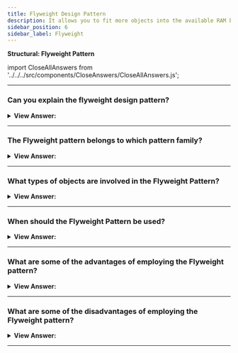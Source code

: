 ```yaml
---
title: Flyweight Design Pattern
description: It allows you to fit more objects into the available RAM by sharing parts of state between multiple objects rather than keeping all of the data in each object.
sidebar_position: 6
sidebar_label: Flyweight
---
```


**Structural: Flyweight Pattern**

import CloseAllAnswers from '../../../src/components/CloseAnswers/CloseAllAnswers.js';

<CloseAllAnswers />

---

### Can you explain the flyweight design pattern?

<details className='answer'>
  <summary>
    <strong>View Answer:</strong>
  </summary>
  <div>
    <div>
      <strong>Interview Response:</strong> It allows you to fit more objects into the available RAM by sharing parts of state between multiple objects rather than keeping all of the data in each object.<br/>
    </div>
    <div>
</div><br />
  <div><strong className="codeExample">Code Example #1:</strong><br /><br />

<img src="/img/javascript-flyweight.jpg" /><br /><br />

**This pattern's objects are as follows:**

**Client** -- Example code: _Computer_

- calls into FlyweightFactory to obtain flyweight objects

**FlyweightFactory** -- In example code: _FlyweightFactory_

- creates and manages flyweight objects
- If a flyweight is required and one does not exist, it constructs one.
- stores newly created flyweights for future requests

**Flyweight** -- In example code: _Flyweight_

- preserves intrinsic data for use throughout the application

```js
function Flyweight(make, model, processor) {
  this.make = make;
  this.model = model;
  this.processor = processor;
}

let FlyWeightFactory = (function () {
  let flyweights = {};

  return {
    get: function (make, model, processor) {
      if (!flyweights[make + model]) {
        flyweights[make + model] = new Flyweight(make, model, processor);
      }
      return flyweights[make + model];
    },

    getCount: function () {
      let count = 0;
      for (let f in flyweights) count++;
      return count;
    },
  };
})();

function ComputerCollection() {
  let computers = {};
  let count = 0;

  return {
    add: function (make, model, processor, memory, tag) {
      computers[tag] = new Computer(make, model, processor, memory, tag);
      count++;
    },

    get: function (tag) {
      return computers[tag];
    },

    getCount: function () {
      return count;
    },
  };
}

let Computer = function (make, model, processor, memory, tag) {
  this.flyweight = FlyWeightFactory.get(make, model, processor);
  this.memory = memory;
  this.tag = tag;
  this.getMake = function () {
    return this.flyweight.make;
  };
  // ...
};

function run() {
  let computers = new ComputerCollection();

  computers.add('Dell', 'Studio XPS', 'Intel', '5G', 'Y755P');
  computers.add('Dell', 'Studio XPS', 'Intel', '6G', 'X997T');
  computers.add('Dell', 'Studio XPS', 'Intel', '2G', 'U8U80');
  computers.add('Dell', 'Studio XPS', 'Intel', '2G', 'NT777');
  computers.add('Dell', 'Studio XPS', 'Intel', '2G', '0J88A');
  computers.add('HP', 'Envy', 'Intel', '4G', 'CNU883701');
  computers.add('HP', 'Envy', 'Intel', '2G', 'TXU003283');

  console.log('Computers: ' + computers.getCount());
  console.log('Flyweights: ' + FlyWeightFactory.getCount());
}

run();

/*

OUTPUT:

Computers: 7
Flyweights: 2

*/
```

</div>
 </div>

</details>

---

### The Flyweight pattern belongs to which pattern family?

<details>
  <summary>
    <strong>View Answer:</strong>
  </summary>
  <div>
    <div>
      <strong>Interview Response:</strong> The Flyweight pattern gets classified as a Structural design pattern.
    </div>
  </div>
</details>

---

### What types of objects are involved in the Flyweight Pattern?

<details>
  <summary>
    <strong>View Answer:</strong>
  </summary>
  <div>
    <div>
      <strong>Interview Response:</strong> The Client, FlyweightFactory, and Flyweight are all part of the Flyweight pattern.
    </div>
    <br />
    <div></div>

- **Client** – To obtain flyweight objects, the Client invokes FlyweightFactory.
- **FlyweightFactory** – If a flyweight object is requested but does not exist, the FlyweightFactory generates and manages it. It spawns one and saves newly generated flyweights for future use.
- **Flyweight** – stores intrinsic data that gets shared throughout the program.

<br />
  </div>
</details>

---

### When should the Flyweight Pattern be used?

<details>
  <summary>
    <strong>View Answer:</strong>
  </summary>
  <div>
    <div>
      <strong>Interview Response:</strong> We should use this pattern when our application has many objects that consume the same data or when memory storage costs are high. JavaScript uses this pattern to distribute a list of immutable strings throughout the program.<br/><br/>
      This pattern most commonly gets found in network programs or word processors, and it can be used in internet browsers to prevent the same images from loading. The flyweight pattern enables image caching. As a result, only new images are loaded from the Web when a web page loads, while existing ones get extracted from the cache.
    </div>

<br />
  </div>
</details>

---

### What are some of the advantages of employing the Flyweight pattern?

<details>
  <summary>
    <strong>View Answer:</strong>
  </summary>
  <div>
    <div>
      <strong>Interview Response:</strong> If your software has a lot of similar objects, you can save much memory.
    </div>

<br />
  </div>
</details>

---

### What are some of the disadvantages of employing the Flyweight pattern?

<details>
  <summary>
    <strong>View Answer:</strong>
  </summary>
  <div>
    <div>
      <strong>Interview Response:</strong> Drawbacks of the Flyweight Pattern.
    </div><br/>

- When certain context data needs to be regenerated each time a flyweight method gets called, you may be sacrificing RAM for CPU cycles.
- The code becomes noticeably more complex with the Flyweight Pattern.
- New colleagues get perplexed as to why an entity's state gets partitioned.

<br />
  </div>
</details>

---

